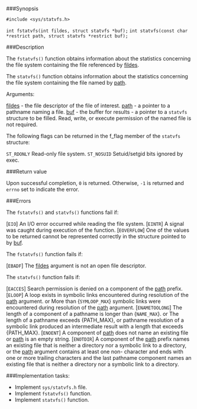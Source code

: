 ###Synopsis

`#include <sys/statvfs.h>`

`int fstatvfs(int fildes, struct statvfs *buf);`
`int statvfs(const char *restrict path, struct statvfs *restrict buf);`

###Description

The `fstatvfs()` function obtains information about the statistics concerning the file system containing the file referenced by <u>fildes</u>.

The `statvfs()` function obtains information about the statistics concerning the file system containing the file named by <u>path</u>.

Arguments:

<u>fildes</u> - the file descriptor of the file of interest.
<u>path</u> - a pointer to a pathname naming a file.
<u>buf</u>  - the buffer for results - a pointer to a `statvfs` structure to be filled. Read, write, or execute permission of the named file is not required.

The following flags can be returned in the f_flag member of the `statvfs` structure:

`ST_RDONLY` Read-only file system.
`ST_NOSUID` Setuid/setgid bits ignored by exec.

###Return value

Upon successful completion, `0` is returned. Otherwise, `-1` is returned and `errno` set to indicate the error.

###Errors

The `fstatvfs()` and `statvfs()` functions fail if:

[`EIO`] An I/O error occurred while reading the file system.
[`EINTR`] A signal was caught during execution of the function.
[`EOVERFLOW`] One of the values to be returned cannot be represented correctly in the structure pointed to by <u>buf</u>.

The `fstatvfs()` function fails if:

[`EBADF`] The <u>fildes</u> argument is not an open file descriptor.

The `statvfs()` function fails if:

[`EACCES`] Search permission is denied on a component of the <u>path</u> prefix.
[`ELOOP`] A loop exists in symbolic links encountered during resolution of the <u>path</u> argument. or
        More than {`SYMLOOP_MAX`} symbolic links were encountered during resolution of the <u>path</u> argument.
[`ENAMETOOLONG`] The length of a component of a pathname is longer than {`NAME_MAX`}. or
                The length of a pathname exceeds {PATH_MAX}, or pathname resolution of a symbolic link produced an intermediate result with a length that exceeds {PATH_MAX}.
[`ENOENT`] A component of <u>path</u> does not name an existing file or <u>path</u> is an empty string.
[`ENOTDIR`] A component of the <u>path</u> prefix names an existing file that is neither a directory nor a symbolic link to a directory, or the <u>path</u> argument contains at least one non- <slash> character and ends with one or more trailing <slash> characters and the last pathname component names an existing file that is neither a directory nor a symbolic link to a directory.
        
###Implementation tasks:
    
 * Implement `sys/statvfs.h` file.
 * Implement `fstatvfs()` function.
 * Implement `statvfs()` function.